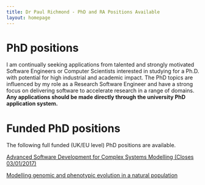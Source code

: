 ```yaml
---
title: Dr Paul Richmond - PhD and RA Positions Available
layout: homepage
---
```


# PhD positions

I am continually seeking applications from talented and strongly motivated Software Engineers or Computer Scientists interested in studying for a Ph.D. with potential for high industrial and academic impact. The PhD topics are influenced by my role as a Research Software Engineer and have a strong focus on delivering software to accelerate research in a range of domains. **Any applications should be made directly through the university PhD application system.**

# Funded PhD positions

The following full funded (UK/EU level) PhD positions are available.

[Advanced Software Development for Complex Systems Modelling (Closes 03/01/2017)](./flame)

[Modelling genomic and phenotypic evolution in a natural population](./genomic_evolution)

 


